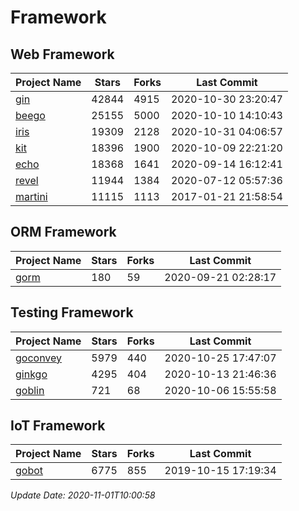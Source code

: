 # Framework

## Web Framework
| Project Name | Stars | Forks | Last Commit |
| ------------ | ----- | ----- | ----------- |
| [gin](https://github.com/gin-gonic/gin) | 42844 | 4915 | 2020-10-30 23:20:47 |
| [beego](https://github.com/astaxie/beego) | 25155 | 5000 | 2020-10-10 14:10:43 |
| [iris](https://github.com/kataras/iris) | 19309 | 2128 | 2020-10-31 04:06:57 |
| [kit](https://github.com/go-kit/kit) | 18396 | 1900 | 2020-10-09 22:21:20 |
| [echo](https://github.com/labstack/echo) | 18368 | 1641 | 2020-09-14 16:12:41 |
| [revel](https://github.com/revel/revel) | 11944 | 1384 | 2020-07-12 05:57:36 |
| [martini](https://github.com/go-martini/martini) | 11115 | 1113 | 2017-01-21 21:58:54 |

## ORM Framework
| Project Name | Stars | Forks | Last Commit |
| ------------ | ----- | ----- | ----------- |
| [gorm](https://github.com/jinzhu/gorm) | 180 | 59 | 2020-09-21 02:28:17 |

## Testing Framework
| Project Name | Stars | Forks | Last Commit |
| ------------ | ----- | ----- | ----------- |
| [goconvey](https://github.com/smartystreets/goconvey) | 5979 | 440 | 2020-10-25 17:47:07 |
| [ginkgo](https://github.com/onsi/ginkgo) | 4295 | 404 | 2020-10-13 21:46:36 |
| [goblin](https://github.com/franela/goblin) | 721 | 68 | 2020-10-06 15:55:58 |

## IoT Framework
| Project Name | Stars | Forks | Last Commit |
| ------------ | ----- | ----- | ----------- |
| [gobot](https://github.com/hybridgroup/gobot) | 6775 | 855 | 2019-10-15 17:19:34 |

*Update Date: 2020-11-01T10:00:58*